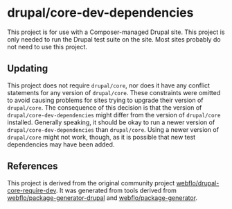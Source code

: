 # drupal/core-dev-dependencies

This project is for use with a Composer-managed Drupal site. This project is
only needed to run the Drupal test suite on the site. Most sites probably do
not need to use this project.

## Updating

This project does not require `drupal/core`, nor does it have any conflict
statements for any version of `drupal/core`. These constraints were omitted
to avoid causing problems for sites trying to upgrade their version of
`drupal/core`. The consequence of this decision is that the version of
`drupal/core-dev-dependencies` might differ from the version of `drupal/core`
installed. Generally speaking, it should be okay to run a newer version of
`drupal/core-dev-dependencies` than `drupal/core`. Using a newer version of
`drupal/core` might not work, though, as it is possible that new test
dependencies may have been added.

## References

This project is derived from the original community project
[webflo/drupal-core-require-dev](https://github.com/webflo/drupal-core-require-dev).
It was generated from tools derived from [webflo/package-generator-drupal](https://github.com/webflo/package-generator-drupal)
and [webflo/package-generator](https://github.com/webflo/package-generator).
